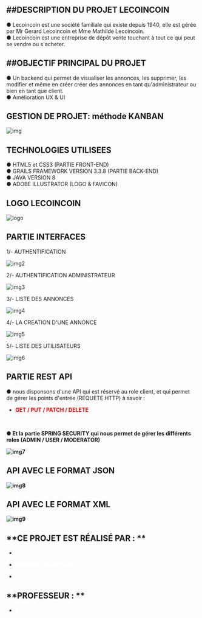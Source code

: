 ## **##DESCRIPTION DU PROJET LECOINCOIN**

● Lecoincoin est une société familiale qui existe depuis 1940, elle est gérée par Mr Gerard Lecoincoin et Mme Mathilde Lecoincoin.<br>
● Lecoincoin est une entreprise de dépôt vente touchant à tout ce qui peut se vendre ou s'acheter.<br>

## **##OBJECTIF PRINCIPAL DU PROJET**

● Un backend qui permet de visualiser les annonces, les supprimer, les modifier et même en créer créer des annonces en tant qu'administrateur ou bien en tant que client.<br>
● Amélioration UX & UI<br>

## **GESTION DE PROJET: méthode KANBAN**
<img alt="img" src="grails-app/assets/README%20images/1.PNG"/>

## **TECHNOLOGIES UTILISEES**

● HTML5 et CSS3 (PARTIE FRONT-END)<br>
● GRAILS FRAMEWORK VERSION 3.3.8 (PARTIE BACK-END)<br>
● JAVA VERSION 8<br>
● ADOBE ILLUSTRATOR (LOGO & FAVICON)<br>

## **LOGO LECOINCOIN**

<img alt="logo" src="grails-app/assets/README%20images/logo.png"/>

## **PARTIE INTERFACES**

1/- AUTHENTIFICATION<br> 

<img alt="img2" src="grails-app/assets/README%20images/2.PNG"/>

2/- AUTHENTIFICATION ADMINISTRATEUR

<img alt="img3" src="grails-app/assets/README%20images/3.PNG"/>

3/- LISTE DES ANNONCES 

<img alt="img4" src="grails-app/assets/README%20images/4.PNG"/>

4/- LA CREATION D'UNE ANNONCE

<img alt="img5" src="grails-app/assets/README%20images/5.PNG"/>

5/- LISTE DES UTILISATEURS

<img alt="img6" src="grails-app/assets/README%20images/6.PNG"/>

## **PARTIE REST API**
● nous disponsons d'une API qui est réservé au role client, et qui permet de gérer les points d'entrée (REQUETE HTTP) à savoir :<br>

- <b><p style="color:#FF0000;">GET / PUT / PATCH / DELETE</p><br> 

● Et la partie SPRING SECURITY qui nous permet  de gérer les différents roles (ADMIN / USER / MODERATOR)<br>

<img alt="img7" src="grails-app/assets/README%20images/7.PNG"/>

## **API AVEC LE FORMAT JSON**

<img alt="img8" src="grails-app/assets/README%20images/8.PNG"/>

## **API AVEC LE FORMAT XML**

<img alt="img9" src="grails-app/assets/README%20images/9.PNG"/>

## **CE PROJET EST RÉALISÉ PAR : **
- <p style="color:#FFFFFF"><b>@LOZAD ACHRAF</b></p>
- <p style="color:#FFFFFF"><b>@BENHACHOUM ANASS</b></p>
- <p style="color:#FFFFFF"><b>@CHEMLAL ELMEHDI</b></p>

## **PROFESSEUR : **

- <p style="color:#FFFFFF"><b>Mr GREGORY GALLI</b></p>